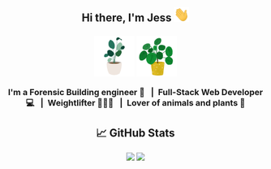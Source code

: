 <h2 align="center">
Hi there, I'm Jess <img src="https://raw.githubusercontent.com/jessoliva/jessoliva/main/assets/hi.gif" width="30px">
</h2>

<h3 align="center">
<img src="https://raw.githubusercontent.com/jessoliva/jessoliva/main/assets/plant.gif" width="80px">
<img src="https://raw.githubusercontent.com/jessoliva/jessoliva/main/assets/plant2.gif" width="80px">

I'm a Forensic Building engineer 🏬 &ensp;|&ensp;Full-Stack Web Developer 💻 &ensp;|&ensp;Weightlifter 🏋🏽‍♀️ &ensp;|&ensp;Lover of animals and plants 🌱
</h3> 

<h2 align="center">
📈 GitHub Stats 
</h2>
<p align="center">
<img src="https://github-readme-stats.vercel.app/api/top-langs/?username=jessoliva&layout=compact&theme=nightowl">

<img src="https://github-readme-stats.vercel.app/api?username=jessoliva&theme=nightowl&show_icons=true&count_private=true">
</p>



<!--
https://raw.githubusercontent.com/<User>/<Repository>/<branch>/<path/to/gif>

**jessoliva/jessoliva** is a ✨ _special_ ✨ repository because its `README.md` (this file) appears on your GitHub profile.

Here are some ideas to get you started:

- 🔭 I’m currently working on ...
- 🌱 I’m currently learning ...
- 👯 I’m looking to collaborate on ...
- 🤔 I’m looking for help with ...
- 💬 Ask me about ...
- 📫 How to reach me: ...
- 😄 Pronouns: ...
- ⚡ Fun fact: ...
-->